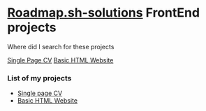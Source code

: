 # <a href="https://roadmap.sh/frontend">Roadmap.sh-solutions</a> FrontEnd projects <br>
<p>Where did I search for these projects</p>
<a href="https://roadmap.sh/projects/single-page-cv">Single Page CV</a>
<a href="https://roadmap.sh/projects/basic-html-website">Basic HTML Website</a>

<h3> List of my projects </h3>
<ul>
  <li><a href="https://github.com/DEVedwinivan/Roadmap.sh-solutions/tree/main/FronEnd/Single-page_CV">Single page CV </a></li>
  <li><a href="https://github.com/DEVedwinivan/Roadmap.sh-solutions/tree/main/FronEnd/Basic-HTML-Website">Basic HTML Website</a></li>
</ul>
